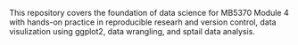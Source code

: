 This repository covers the foundation of data science for MB5370 Module 4 with hands-on practice in reproducible researh and version control, data visulization using ggplot2, data wrangling, and sptail data analysis.
